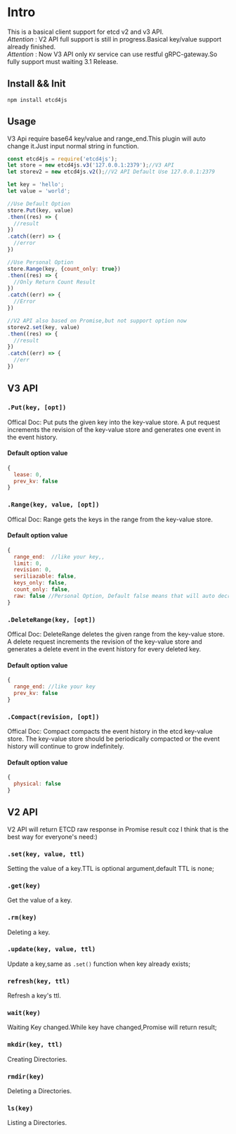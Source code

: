 # Intro

This is a basical client support for etcd v2 and v3 API.  
*Attention* : V2 API full support is still in progress.Basical key/value support already finished.   
*Attention* : Now V3 API only `KV` service can use restful gRPC-gateway.So fully support must waiting 3.1 Release.

## Install && Init
``npm install etcd4js``

## Usage
V3 Api require base64 key/value and range_end.This plugin will auto change it.Just input normal string in function.

``` js
const etcd4js = require('etcd4js'); 
let store = new etcd4js.v3('127.0.0.1:2379');//V3 API
let storev2 = new etcd4js.v2();//V2 API Default Use 127.0.0.1:2379

let key = 'hello';
let value = 'world';

//Use Default Option
store.Put(key, value)
.then((res) => {
  //result
})
.catch((err) => {
  //error
})

//Use Personal Option
store.Range(key, {count_only: true})
.then((res) => {
  //Only Return Count Result
})
.catch((err) => {
  //Error
})

//V2 API also based on Promise,but not support option now
storev2.set(key, value)
.then((res) => {
  //result
})
.catch((err) => {
  //err
})
```
## V3 API 
### `.Put(key, [opt])`

Offical Doc: Put puts the given key into the key-value store. A put request increments the revision of the key-value store and generates one event in the event history.  
#### Default option value
``` js
{
  lease: 0,
  prev_kv: false
}
```

### `.Range(key, value, [opt])`

Offical Doc: Range gets the keys in the range from the key-value store.
  
#### Default option value
``` js
{
  range_end:  //like your key,,
  limit: 0,
  revision: 0,
  seriliazable: false,
  keys_only: false,
  count_only: false,
  raw: false //Personal Option, Default false means that will auto decrypt base64 key/value in return
}
```

### `.DeleteRange(key, [opt])`

Offical Doc: DeleteRange deletes the given range from the key-value store. A delete request increments the revision of the key-value store and generates a delete event in the event history for every deleted key.
  
#### Default option value
``` js
{
  range_end: //like your key
  prev_kv: false
}
```

### `.Compact(revision, [opt])`

Offical Doc: 	Compact compacts the event history in the etcd key-value store. The key-value store should be periodically compacted or the event history will continue to grow indefinitely.
  
#### Default option value
``` js
{
  physical: false
}
```

## V2 API 
V2 API will return ETCD raw response in Promise result coz I think that is the best way for everyone's need:)
### `.set(key, value, ttl)`

Setting the value of a key.TTL is optional argument,default TTL is none;

### `.get(key)`

Get the value of a key.

### `.rm(key)`

Deleting a key.

### `.update(key, value, ttl)`

Update a key,same as `.set()` function when key already exists;

### `refresh(key, ttl)`

Refresh a key's ttl.

### `wait(key)`

Waiting Key changed.While key have changed,Promise will return result;

### `mkdir(key, ttl)`

Creating Directories.

### `rmdir(key)`

Deleting a Directories.

### `ls(key)`

Listing a Directories.